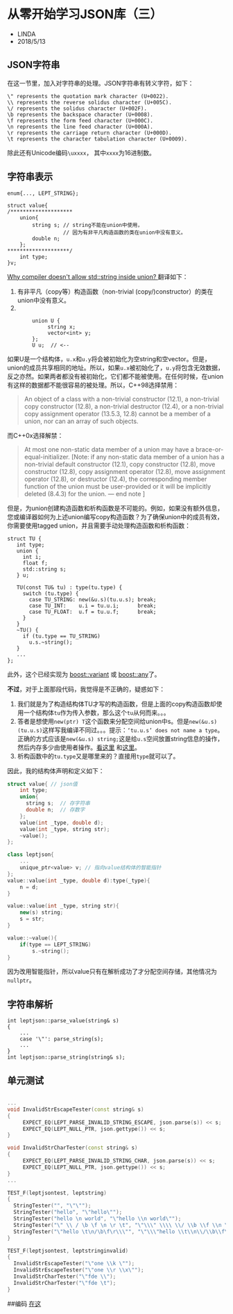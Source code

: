 # 从零开始学习JSON库（三）

* LINDA
* 2018/5/13


## JSON字符串
在这一节里，加入对字符串的处理。JSON字符串有转义字符，如下：

```
\" represents the quotation mark character (U+0022).
\\ represents the reverse solidus character (U+005C).
\/ represents the solidus character (U+002F).
\b represents the backspace character (U+0008).
\f represents the form feed character (U+000C).
\n represents the line feed character (U+000A).
\r represents the carriage return character (U+000D).
\t represents the character tabulation character (U+0009).
```
除此还有Unicode编码`\uxxxx`， 其中`xxxx`为16进制数。

## 字符串表示
```
enum{..., LEPT_STRING};

struct value{
/********************
	union{
		string s; // string不能在union中使用，
		          // 因为有非平凡构造函数的类在union中没有意义。
		double n;
	};
********************/
	int type;
}v;
```
[Why compiler doesn't allow std::string inside union?
](https://stackoverflow.com/questions/3521914/why-compiler-doesnt-allow-stdstring-inside-union)
翻译如下：
1.  有非平凡（copy等）构造函数（non-trivial (copy/)constructor）的类在union中没有意义。
2. 
```
		union U {
			 string x;
			 vector<int> y;
		};
		U u;  // <--	
```
如果U是一个结构体，`u.x`和`u.y`将会被初始化为空string和空vector。但是，union的成员共享相同的地址。所以，如果`u.x`被初始化了，`u.y`将包含无效数据，反之亦然。如果两者都没有被初始化，它们都不能被使用。在任何时候，在union有这样的数据都不能很容易的被处理。所以，C++98选择禁用：
>An object of a class with a non-trivial constructor (12.1), a non-trivial copy constructor (12.8), a non-trivial destructor (12.4), or a non-trivial copy assignment operator (13.5.3, 12.8) cannot be a member of a union, nor can an array of such objects.

而C++0x选择解禁：
>At most one non-static data member of a union may have a brace-or-equal-initializer. [Note: if any non-static data member of a union has a non-trivial default constructor (12.1), copy constructor (12.8), move constructor (12.8), copy assignment operator (12.8), move assignment operator (12.8), or destructor (12.4), the corresponding member function of the union must be user-provided or it will be implicitly deleted (8.4.3) for the union. — end note ]

但是，为union创建构造函数和析构函数是不可能的。例如，如果没有额外信息，您或编译器如何为上述union编写copy构造函数？为了确保union中的成员有效，你需要使用tagged union，并且需要手动处理构造函数和析构函数：
```
struct TU {
   int type;
   union {
     int i;
     float f;
     std::string s;
   } u;

   TU(const TU& tu) : type(tu.type) {
     switch (tu.type) {
       case TU_STRING: new(&u.s)(tu.u.s); break;
       case TU_INT:    u.i = tu.u.i;      break;
       case TU_FLOAT:  u.f = tu.u.f;      break;
     }
   }
   ~TU() {
     if (tu.type == TU_STRING)
       u.s.~string();
   }
   ...
};
```
此外，这个已经实现为 [boost::variant](https://www.boost.org/doc/libs/1_67_0/doc/html/variant.html) 或 [boost::any](https://www.boost.org/doc/libs/1_67_0/doc/html/any.html)了。

**不过**，对于上面那段代码，我觉得是不正确的，疑惑如下：
1.  我们就是为了构造结构体TU才写的构造函数，但是上面的copy构造函数却使用一个结构体`tu`作为传入参数，那么这个`tu`从何而来。。。
2. 答者是想使用`new(ptr) T`这个函数来分配空间给union中s。但是`new(&u.s)(tu.u.s)`这样写我编译不同过。。。提示：`‘tu.u.s’ does not name a type`。正确的方式应该是`new(&u.s) string;`这是给`u.s`空间放置string信息的操作，然后内存多少由使用者操作。[看这里](https://zhuanlan.zhihu.com/p/20029820) 和[这里](http://en.cppreference.com/w/cpp/language/new)。
3. 析构函数中的`tu.type`又是哪里来的？直接用`type`就可以了。

因此，我的结构体声明和定义如下：
```c++
struct value{ // json值
    int type;
    union{
      string s;  // 存字符串
      double n;  // 存数字
    };
    value(int _type, double d);
    value(int _type, string str);
    ~value();
}; 

class leptjson{
	...
	unique_ptr<value> v; // 指向value结构体的智能指针
};
value::value(int _type, double d):type(_type){
	n = d;
}

value::value(int _type, string str){
	new(s) string;
	s = str;
}

value::~value(){
	if(type == LEPT_STRING)
		s.~string();
}
```

因为改用智能指针，所以value只有在解析成功了才分配空间存储，其他情况为`nullptr`。

## 字符串解析
```
int leptjson::parse_value(string& s)
{
	...
	case '\"': parse_string(s);
	...
}
int leptjson::parse_string(string& s);
```

## 单元测试

```c++

...
void InvalidStrEscapeTester(const string& s)
{
	 EXPECT_EQ(LEPT_PARSE_INVALID_STRING_ESCAPE, json.parse(s)) << s;
     EXPECT_EQ(LEPT_NULL_PTR, json.gettype()) << s;
}

void InvalidStrCharTester(const string& s)
{
	 EXPECT_EQ(LEPT_PARSE_INVALID_STRING_CHAR, json.parse(s)) << s;
     EXPECT_EQ(LEPT_NULL_PTR, json.gettype()) << s;
}
...

TEST_F(leptjsontest, leptstring)
{
  StringTester("", "\"\"");
  StringTester("hello", "\"hello\"");
  StringTester("hello \n world", "\"hello \\n world\"");
  StringTester("\" \\ / \b \f \n \r \t", "\"\\\" \\\\ \\/ \\b \\f \\n \\r \\t\"");
  StringTester("\"hello \t\n/\b\f\r\\\"", "\"\\\"hello \\t\\n\\/\\b\\f\\r\\\\\\\"\"");
}

TEST_F(leptjsontest, leptstringinvalid)
{
  InvalidStrEscapeTester("\"one \\k \"");
  InvalidStrEscapeTester("\"one \\r \\x\"");
  InvalidStrCharTester("\"fde \\");
  InvalidStrCharTester("\"fde \t");
}
```
##编码
[在这](https://github.com/daliny/leptjson/tree/master/practice03)
